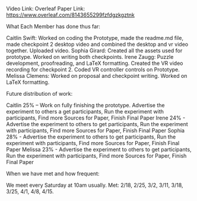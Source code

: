 Video Link: 
Overleaf Paper Link: https://www.overleaf.com/8143655299fzfdgzkgztnk 

What Each Member has done thus far:

Caitlin Swift: Worked on coding the Prototype, made the readme.md file, made checkpoint 2 desktop video and combined the desktop and vr video together. Uploaded video.
Sophia Girard: Created all the assets used for prototype. Worked on writing both checkpoints.
Irene Zaugg: Puzzle development, proofreading, and LaTeX formatting. Created the VR video recording for checkpoint 2. Coded VR controller controls on Prototype.
Melissa Clemens: Worked on proposal and checkpoint writing. Worked on LaTeX formatting.

Future distribution of work:

Caitlin 25% – Work on fully finishing the prototype. Advertise the experiment to others a get participants, Run the experiment with participants, Find more Sources for Paper, Finish Final Paper
Irene 24% - Advertise the experiment to others to get participants, Run the experiment with participants, Find more Sources for Paper, Finish Final Paper
Sophia 28% - Advertise the experiment to others to get participants, Run the experiment with participants, Find more Sources for Paper, Finish Final Paper
Melissa 23% - Advertise the experiment to others to get participants, Run the experiment with participants, Find more Sources for Paper, Finish Final Paper

When we have met and how frequent:

We meet every Saturday at 10am usually.
Met:
2/18, 2/25, 3/2, 3/11, 3/18, 3/25, 4/1, 4/8, 4/15.